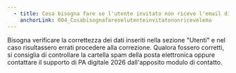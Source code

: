 ```yaml
---
  - title: Cosa bisogna fare se l'utente invitato non riceve l'email di invito?
    anchorLink: 004_Cosabisognafareselutenteinvitatononricevelema
---
```


Bisogna verificare la correttezza dei dati inseriti nella sezione "Utenti" e nel caso risultassero errati procedere alla correzione. Qualora fossero corretti, si consiglia di controllare la cartella spam della posta elettronica oppure contattare il supporto di PA digitale 2026 dall'apposito modulo di contatto.